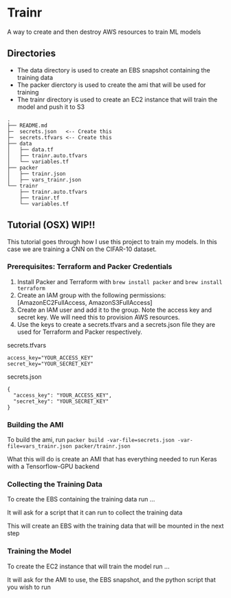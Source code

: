 # Trainr
A way to create and then destroy AWS resources to train ML models

## Directories
- The data directory is used to create an EBS snapshot containing the training data
- The packer dierctory is used to create the ami that will be used for training
- The trainr directory is used to create an EC2 instance that will train the model and push it to S3
```
.
├── README.md
├─  secrets.json   <-- Create this
├─  secrets.tfvars <-- Create this
├── data
│   ├── data.tf
│   ├── trainr.auto.tfvars
│   └── variables.tf
├── packer
│   ├── trainr.json
│   ├── vars_trainr.json
└── trainr
    ├── trainr.auto.tfvars
    ├── trainr.tf
    └── variables.tf
```

## Tutorial (OSX) WIP!!
This tutorial goes through how I use this project to train my models. In this case we are training a CNN on the CIFAR-10 dataset.

### Prerequisites: Terraform and Packer Credentials
1. Install Packer and Terraform with `brew install packer` and `brew install terraform`
2. Create an IAM group with the following permissions: [AmazonEC2FullAccess, AmazonS3FullAccess]
3. Create an IAM user and add it to the group. Note the access key and secret key. We will need this to provision AWS resources.
4. Use the keys to create a secrets.tfvars and a secrets.json file they are used for Terraform and Packer respectively.

secrets.tfvars
```
access_key="YOUR_ACCESS_KEY"
secret_key="YOUR_SECRET_KEY"
```

secrets.json
```
{
  "access_key": "YOUR_ACCESS_KEY",
  "secret_key": "YOUR_SECRET_KEY"
}
```

### Building the AMI
To build the ami, run `packer build -var-file=secrets.json -var-file=vars_trainr.json packer/trainr.json`

What this will do is create an AMI that has everything needed to run Keras with a Tensorflow-GPU backend

### Collecting the Training Data
To create the EBS containing the training data run ...

It will ask for a script that it can run to collect the training data

This will create an EBS with the training data that will be mounted in the next step

### Training the Model
To create the EC2 instance that will train the model run ...

It will ask for the AMI to use, the EBS snapshot, and the python script that you wish to run
